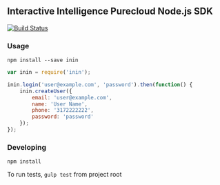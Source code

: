 ## Interactive Intelligence Purecloud Node.js SDK

[![Build Status](https://travis-ci.org/Awk34/inin-node.svg)](https://travis-ci.org/Awk34/inin-node)

### Usage

`npm install --save inin`

```js
var inin = require('inin');

inin.login('user@example.com', 'password').then(function() {
    inin.createUser({
        email: 'user@example.com',
        name: 'User Name',
        phone: '3172222222',
        password: 'password'
    });
});
```

### Developing

`npm install`

To run tests, `gulp test` from project root

